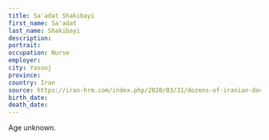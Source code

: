 ```yaml
---
title: Sa'adat Shakibayi
first_name: Sa'adat
last_name: Shakibayi
description: 
portrait: 
occupation: Nurse
employer: 
city: Yasouj
province: 
country: Iran
source: https://iran-hrm.com/index.php/2020/03/31/dozens-of-iranian-doctors-died-during-irans-coronavirus-crisis/
birth_date: 
death_date: 
---
```


Age unknown.